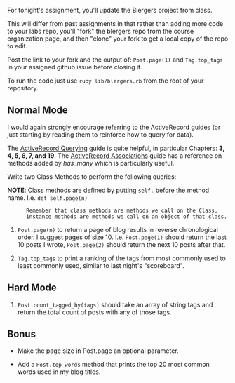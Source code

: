 For tonight's assignment, you'll update the Blergers project from class.

This will differ from past assignments in that rather than adding more
code to your labs repo, you'll "fork" the blergers repo from the course
organization page, and then "clone" your fork to get a local copy of
the repo to edit.

Post the link to your fork and the output of:
  `Post.page(1)` and `Tag.top_tags` in your assigned github issue before closing it.

To run the code just use `ruby lib/blergers.rb` from the root of your repository.

## Normal Mode

I would again strongly encourage referring to the ActiveRecord guides
(or just starting by reading them to reinforce how to query for data).

The [ActiveRecord Querying][querying] guide is quite helpful, in particular
Chapters: **3, 4, 5, 6, 7, and 19**. The [ActiveRecord Associations][associations] guide
has a reference on methods added by *has_many* which is particularly useful.

Write two Class Methods to perform the following queries:

**NOTE**: Class methods are defined by putting `self.` before the method name.
          I.e. `def self.page(n)`

          Remember that class methods are methods we call on the Class,
          instance methods are methods we call on an object of that class.

1. `Post.page(n)` to return a page of blog results in reverse chronological order.
   I suggest pages of size 10.
   I.e. `Post.page(1)` should return the last 10 posts I wrote,
        `Post.page(2)` should return the next 10 posts after that.

2. `Tag.top_tags` to print a ranking of the tags from most commonly
   used to least commonly used, similar to last night's "scoreboard".

## Hard Mode

1. `Post.count_tagged_by(tags)` should take an array of string tags
   and return the total count of posts with any of those tags.

## Bonus

* Make the page size in Post.page an optional parameter.

* Add a `Post.top_words` method that prints the top 20 most common words
  used in my blog titles.

[querying]: http://guides.rubyonrails.org/active_record_querying.html
[associations]: http://guides.rubyonrails.org/association_basics.html#has-many-association-reference
